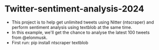 # Twitter-sentiment-analysis-2024

- This project is to help get unlimited tweets using Nitter (ntscraper) and perform sentiment analysis using textblob at the same time.
- In this example, we'll get the chance to analyse the latest 100 tweets from @elonmusk.
- First run: pip install ntscraper textblob

